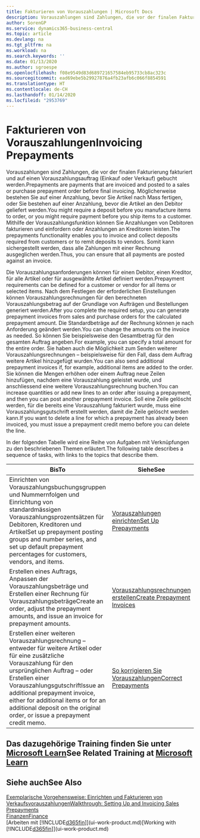 ```yaml
---
title: Fakturieren von Vorauszahlungen | Microsoft Docs
description: Vorauszahlungen sind Zahlungen, die vor der finalen Fakturierung fakturiert und auf einen Vorauszahlungsauftrag (Einkauf oder Verkauf) gebucht werden. Möglicherweise bestehen Sie auf einer Anzahlung, bevor Sie Artikel nach Mass fertigen, oder Sie bestehen auf einer Anzahlung, bevor die Artikel an den Debitor geliefert werden. Mithilfe der Vorauszahlungsfunktion können Sie Anzahlungen von Debitoren fakturieren und einfordern oder Anzahlungen an Kreditoren leisten. Somit kann sichergestellt werden, dass alle Zahlungen mit einer Rechnung ausgeglichen werden.
author: SorenGP
ms.service: dynamics365-business-central
ms.topic: article
ms.devlang: na
ms.tgt_pltfrm: na
ms.workload: na
ms.search.keywords: ''
ms.date: 01/13/2020
ms.author: sgroespe
ms.openlocfilehash: f08e9549d83d689721657584eb95733cb8ac323c
ms.sourcegitcommit: ead69ebe5b29927876a4fb23afb6c066f8854591
ms.translationtype: HT
ms.contentlocale: de-CH
ms.lasthandoff: 01/14/2020
ms.locfileid: "2953769"
---
```

# <a name="invoicing-prepayments"></a><span data-ttu-id="b28c6-106">Fakturieren von Vorauszahlungen</span><span class="sxs-lookup"><span data-stu-id="b28c6-106">Invoicing Prepayments</span></span>
<span data-ttu-id="b28c6-107">Vorauszahlungen sind Zahlungen, die vor der finalen Fakturierung fakturiert und auf einen Vorauszahlungsauftrag (Einkauf oder Verkauf) gebucht werden.</span><span class="sxs-lookup"><span data-stu-id="b28c6-107">Prepayments are payments that are invoiced and posted to a sales or purchase prepayment order before final invoicing.</span></span> <span data-ttu-id="b28c6-108">Möglicherweise bestehen Sie auf einer Anzahlung, bevor Sie Artikel nach Mass fertigen, oder Sie bestehen auf einer Anzahlung, bevor die Artikel an den Debitor geliefert werden.</span><span class="sxs-lookup"><span data-stu-id="b28c6-108">You might require a deposit before you manufacture items to order, or you might require payment before you ship items to a customer.</span></span> <span data-ttu-id="b28c6-109">Mithilfe der Vorauszahlungsfunktion können Sie Anzahlungen von Debitoren fakturieren und einfordern oder Anzahlungen an Kreditoren leisten.</span><span class="sxs-lookup"><span data-stu-id="b28c6-109">The prepayments functionality enables you to invoice and collect deposits required from customers or to remit deposits to vendors.</span></span> <span data-ttu-id="b28c6-110">Somit kann sichergestellt werden, dass alle Zahlungen mit einer Rechnung ausgeglichen werden.</span><span class="sxs-lookup"><span data-stu-id="b28c6-110">Thus, you can ensure that all payments are posted against an invoice.</span></span>  

 <span data-ttu-id="b28c6-111">Die Vorauszahlungsanforderungen können für einen Debitor, einen Kreditor, für alle Artikel oder für ausgewählte Artikel definiert werden.</span><span class="sxs-lookup"><span data-stu-id="b28c6-111">Prepayment requirements can be defined for a customer or vendor for all items or selected items.</span></span> <span data-ttu-id="b28c6-112">Nach dem Festlegen der erforderlichen Einstellungen können Vorauszahlungsrechnungen für den berechneten Vorauszahlungsbetrag auf der Grundlage von Aufträgen und Bestellungen generiert werden.</span><span class="sxs-lookup"><span data-stu-id="b28c6-112">After you complete the required setup, you can generate prepayment invoices from sales and purchase orders for the calculated prepayment amount.</span></span> <span data-ttu-id="b28c6-113">Die Standardbeträge auf der Rechnung können je nach Anforderung geändert werden.</span><span class="sxs-lookup"><span data-stu-id="b28c6-113">You can change the amounts on the invoice as needed.</span></span> <span data-ttu-id="b28c6-114">So können Sie beispielsweise den Gesamtbetrag für den gesamten Auftrag angeben.</span><span class="sxs-lookup"><span data-stu-id="b28c6-114">For example, you can specify a total amount for the entire order.</span></span> <span data-ttu-id="b28c6-115">Sie haben auch die Möglichkeit zum Senden weiterer Vorauszahlungsrechnungen – beispielsweise für den Fall, dass dem Auftrag weitere Artikel hinzugefügt wurden.</span><span class="sxs-lookup"><span data-stu-id="b28c6-115">You can also send additional prepayment invoices if, for example, additional items are added to the order.</span></span> <span data-ttu-id="b28c6-116">Sie können die Mengen erhöhen oder einem Auftrag neue Zeilen hinzufügen, nachdem eine Vorauszahlung geleistet wurde, und anschliessend eine weitere Vorauszahlungsrechnung buchen.</span><span class="sxs-lookup"><span data-stu-id="b28c6-116">You can increase quantities or add new lines to an order after issuing a prepayment, and then you can post another prepayment invoice.</span></span> <span data-ttu-id="b28c6-117">Soll eine Zeile gelöscht werden, für die bereits eine Vorauszahlung fakturiert wurde, muss eine Vorauszahlungsgutschrift erstellt werden, damit die Zeile gelöscht werden kann.</span><span class="sxs-lookup"><span data-stu-id="b28c6-117">If you want to delete a line for which a prepayment has already been invoiced, you must issue a prepayment credit memo before you can delete the line.</span></span>  

 <span data-ttu-id="b28c6-118">In der folgenden Tabelle wird eine Reihe von Aufgaben mit Verknüpfungen zu den beschriebenen Themen erläutert.</span><span class="sxs-lookup"><span data-stu-id="b28c6-118">The following table describes a sequence of tasks, with links to the topics that describe them.</span></span>

|<span data-ttu-id="b28c6-119">**Bis**</span><span class="sxs-lookup"><span data-stu-id="b28c6-119">**To**</span></span>|<span data-ttu-id="b28c6-120">**Siehe**</span><span class="sxs-lookup"><span data-stu-id="b28c6-120">**See**</span></span>|  
|------------|-------------|  
|<span data-ttu-id="b28c6-121">Einrichten von Vorauszahlungsbuchungsgruppen und Nummernfolgen und Einrichtung von standardmässigen Vorauszahlungsprozentsätzen für Debitoren, Kreditoren und Artikel</span><span class="sxs-lookup"><span data-stu-id="b28c6-121">Set up prepayment posting groups and number series, and set up default prepayment percentages for customers, vendors, and items.</span></span>|[<span data-ttu-id="b28c6-122">Vorauszahlungen einrichten</span><span class="sxs-lookup"><span data-stu-id="b28c6-122">Set Up Prepayments</span></span>](finance-set-up-prepayments.md)|
|<span data-ttu-id="b28c6-123">Erstellen eines Auftrags, Anpassen der Vorauszahlungsbeträge und Erstellen einer Rechnung für Vorauszahlungsbeträge</span><span class="sxs-lookup"><span data-stu-id="b28c6-123">Create an order, adjust the prepayment amounts, and issue an invoice for prepayment amounts.</span></span>|[<span data-ttu-id="b28c6-124">Vorauszahlungsrechnungen erstellen</span><span class="sxs-lookup"><span data-stu-id="b28c6-124">Create Prepayment Invoices</span></span>](finance-how-to-create-prepayment-invoices.md)|  
|<span data-ttu-id="b28c6-125">Erstellen einer weiteren Vorauszahlungsrechnung – entweder für weitere Artikel oder für eine zusätzliche Vorauszahlung für den ursprünglichen Auftrag – oder Erstellen einer Vorauszahlungsgutschrift</span><span class="sxs-lookup"><span data-stu-id="b28c6-125">Issue an additional prepayment invoice, either for additional items or for an additional deposit on the original order, or issue a prepayment credit memo.</span></span>|[<span data-ttu-id="b28c6-126">So korrigieren Sie Vorauszahlungen</span><span class="sxs-lookup"><span data-stu-id="b28c6-126">Correct Prepayments</span></span>](finance-how-to-correct-prepayments.md)|  

## <a name="see-related-training-at-microsoft-learnlearnmodulesprepayment-invoices-dynamics-365-business-centralindex"></a><span data-ttu-id="b28c6-127">Das dazugehörige Training finden Sie unter [Microsoft Learn](/learn/modules/prepayment-invoices-dynamics-365-business-central/index)</span><span class="sxs-lookup"><span data-stu-id="b28c6-127">See Related Training at [Microsoft Learn](/learn/modules/prepayment-invoices-dynamics-365-business-central/index)</span></span>

## <a name="see-also"></a><span data-ttu-id="b28c6-128">Siehe auch</span><span class="sxs-lookup"><span data-stu-id="b28c6-128">See Also</span></span>  
[<span data-ttu-id="b28c6-129">Exemplarische Vorgehensweise: Einrichten und Fakturieren von Verkaufsvorauszahlungen</span><span class="sxs-lookup"><span data-stu-id="b28c6-129">Walkthrough: Setting Up and Invoicing Sales Prepayments</span></span>](walkthrough-setting-up-and-invoicing-sales-prepayments.md)  
[<span data-ttu-id="b28c6-130">Finanzen</span><span class="sxs-lookup"><span data-stu-id="b28c6-130">Finance</span></span>](finance.md)  
<span data-ttu-id="b28c6-131">[Arbeiten mit [!INCLUDE[d365fin](includes/d365fin_md.md)]](ui-work-product.md)</span><span class="sxs-lookup"><span data-stu-id="b28c6-131">[Working with [!INCLUDE[d365fin](includes/d365fin_md.md)]](ui-work-product.md)</span></span>
